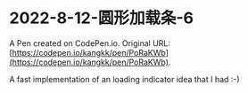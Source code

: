 # 2022-8-12-圆形加载条-6

A Pen created on CodePen.io. Original URL: [https://codepen.io/kangkk/pen/PoRaKWb](https://codepen.io/kangkk/pen/PoRaKWb).

A fast implementation of an loading indicator idea that I had :-)